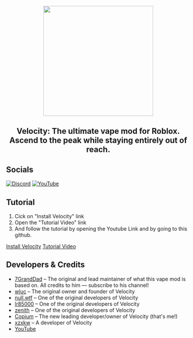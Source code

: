 <p align="center">
  <img src="https://i.imgur.com/rtV5lC8.png" width="300"/>
</p>
<h2 align="center">
  Velocity: The ultimate vape mod for Roblox.
  <br/>
  Ascend to the peak while staying entirely out of reach.
</h2>

## Socials
[![Discord](https://img.shields.io/badge/Discord-5865F2?style=for-the-badge&logo=discord&logoColor=white)](https://discord.gg/ZJVQavdk)
[![YouTube](https://img.shields.io/badge/YouTube-FF0000?style=for-the-badge&logo=youtube&logoColor=white)](https://www.youtube.com/@Copiumic)

## Tutorial
1. Cick on "Install Velocity" link
2. Open the "Tutorial Video" link
3. And follow the tutorial by opening the Youtube Link and by going to this github.

[Install Velocity](https://github.com/Copiums/Copium) 
[Tutorial Video](https://www.youtube.com/watch?v=lJ7Odd8cmSQ) 


## Developers & Credits

- [7GrandDad](https://github.com/7GrandDadPGN) – The original and lead maintainer of what this vape mod is based on. All credits to him — subscribe to his channel!
- [wluc](https://github.com/warprbx) – The original owner and founder of Velocity
- [null.wtf](https://github.com/null-wtf) – One of the original developers of Velocity
- [lr85000](https://github.com/kiurgjirkgk) – One of the original developers of Velocity
- [zenith](https://github.com/AtTheZenith) – One of the original developers of Velocity
- [Copium](https://github.com/Copiums) – The new leading developer/owner of Velocity (that's me!)
- [xzxkw](https://github.com/Sail100) – A developer of Velocity  
- [YouTube](https://www.youtube.com/@Copiumic)




